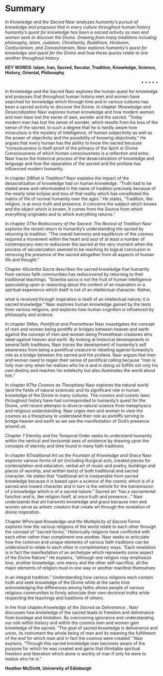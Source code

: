 Summary
=======

*In Knowledge and the Sacred Nasr analyzes humanity’s pursuit of
knowledge and proposes that in every culture throughout human history
humanity’s quest for knowledge has been a sacred activity as men and
women seek to discover the Divine. Drawing from many traditions
including philosophy, Islam, Judaism, Christianity, Buddhism, Hinduism,
Confucianism, and Zoroastrianism, Nasr explores humanity’s quest for
knowledge and quest for the Divine and how these quests relate to one
another throughout history.*

**KEY WORDS: Islam, Iran, Sacred, Secular, Tradition, Knowledge,
Science, History, Oriental, Philosophy**

<p dir="rtl">
• • • • •
</p>

In Knowledge and the Sacred Nasr explores the human quest for knowledge
and proposes that throughout human history men and women have searched
for knowledge which through time and in various cultures has been a
sacred activity to discover the Divine. In chapter 1*Knowledge and
Desacralization* Nasr explores human knowledge and how modern women and
men have lost the sense of awe, wonder and the sacred. “Today modern man
has lost the sense of wonder, which results from his loss of the sense
of the sacred, to such a degree that he is hardly aware how miraculous
is the mystery of intelligence, of human subjectivity as well as the
power of objectivity and the possibility of knowing objectively.” He
argues that every human has the ability to know the sacred because
“consciousness is itself proof of the primacy of the Spirit or Divine
Consciousness of which human consciousness is a reflection and echo.
Nasr traces the historical process of the desacralization of knowledge
and language and how the separation of the sacred and the profane has
influenced modern humanity.

In chapter 2*What is Tradition?* Nasr explains the impact of the
desacralization of knowledge had on human knowledge. “Truth had to be
stated anew and reformulated in the name of tradition precisely because
of the nearly total eclipse and loss of that reality which has
constituted the matrix of life of normal humanity over the ages.” He
states, “Tradition, like religion, is at once truth and presence. It
concerns the subject which knows and the object which is known. It comes
from the Source from which everything originates and to which everything
returns.”

In chapter 3*The Rediscovery of the Sacred: The Revival of Tradition*
Nasr explores the recent return to humanity’s understanding the sacred
by returning to tradition. “The overall harmony and equilibrium of the
cosmos required a movement within the heart and soul of at least a
number of contemporary men to rediscover the sacred at the very moment
when the process of secularization seemed to be reaching its logical
conclusion in removing the presence of the sacred altogether from all
aspects of human life and thought.”

Chapter 4*Scientia Sacra* describes the sacred knowledge that humanity
from various faith communities has rediscovered by returning to their
traditional teachings. “Scientia sacra is not the fruit of human
intelligence speculating upon or reasoning about the content of an
inspiration or a spiritual experience which itself is not of an
intellectual character. Rather,

what is received through inspiration is itself of an intellectual
nature; it is sacred knowledge.” Nasr explores human knowledge gained by
the texts from various religions, and explores how human cognition is
influenced by philosophy and science.

In chapter 5*Man, Pontifical and Promethean* Nasr investigates the
concept of men and women being pontiffs or bridges between heaven and
earth against the concept of men and women being Promethean creatures
who rebel against heaven and earth. By looking at historical
developments in several faith traditions, Nasr traces the development of
humanity’s self awareness from being a pontifical creature to rebelling
against humanity’s role as a bridge between the sacred and the profane.
Nasr argues that men and women need to regain their sense of pontifical
calling because “man is fully man only when he realizes who he is and in
doing so fulfills not only his own destiny and reaches his entelechy but
also illuminates the world about him.”

In chapter 6*The Cosmos as Theophany* Nasr explores the natural world
(and the fields of natural sciences) and its significant role in human
knowledge of the Divine in many cultures. The cosmos and cosmic laws
throughout history have had corresponded to humanity’s quest for the
Divine, until recent attempts to divorce natural science from
metaphysics and religious understanding. Nasr urges men and women to
view the cosmos as a theophany to understand their role as pontiffs
serving to bridge heaven and earth as we see the manifestation of God’s
presence around us.

Chapter 7 Eternity and the Temporal Order seeks to understand humanity
within the vertical and horizontal axes of existence by drawing upon the
concepts of eternity and time found in many faith traditions.

In chapter 8*Traditional Art as the Fountain of Knowledge and Grace*
Nasr explores various forms of art (including liturgical acts, created
pieces for contemplation and education, verbal art of music and poetry,
buildings and places of worship, and written texts) of both traditional
and sacred character. He states that “traditional art is inseparable
from sacred knowledge because it is based upon a science of the cosmic
which is of a sacred and inward character and in turn is the vehicle for
the transmission of a knowledge which is of a sacred nature.” Sacred art
“has a sacramental function and is, like religion itself, at once truth
and presence…” Nasr understands that art transmits knowledge and grace
because men and women serve as artistic creators that create art through
the revelation of divine inspiration.

Chapter 9*Principal Knowledge and the Multiplicity of Sacred Forms*
explores how the various religions of the world relate to each other
through the concept of “sacred forms.” Historically religions have
conflicted with each other rather than compliment one another. Nasr
seeks to articulate how the common and unique elements of various faith
traditions can be understood to relate to each other in complimentary
ways. “Each revelation is in fact the manifestation of an archetype
which represents some aspect of the Divine Nature.” He explains,
“although one religion may emphasize love, another knowledge, one mercy
and the other self-sacrifice, all the major elements of religion must in
one way or another manifest themselves

in an integral tradition.” Understanding how various religions each
contain truth and seek knowledge of the Divine while at the same time
acknowledging the differences among faiths allows people of various
religious communities to firmly advocate their own doctrinal truths
while respecting the teachings and traditions of others.

In the final chapter,*Knowledge of the Sacred as Deliverance* , Nasr
discusses how knowledge of the sacred leads to freedom and deliverance
from bondage and limitation. By overcoming ignorance and understanding
our role within history and within the cosmos men and women gain
knowledge of the sacred. “The goal of sacred knowledge is deliverance
and union, its instrument the whole being of man and its meaning the
fulfillment of the end for which man and in fact the cosmos were
created.” Nasr explains, “Through this sacred knowledge man becomes
aware of the purpose for which he was created and gains that illimitable
spiritual freedom and liberation which alone is worthy of man if only he
were to realize who he is.”

**Heather McDivitt, University of Edinburgh**


